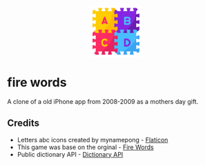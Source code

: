 <p align="center">
  <img src="public/logo192.png" alt="angular-logo" width="120px" height="120px"/>
</p>

# fire words
A clone of a old iPhone app from 2008-2009 as a mothers day gift. 

## Credits
- Letters abc icons created by mynamepong -  [Flaticon](https://www.flaticon.com/free-icons/letters-abc)
- This game was base on the orginal - [Fire Words](https://www.macworld.com/article/196032/firewords.html)
- Public dictionary API - [Dictionary API](https://dictionaryapi.dev/)
